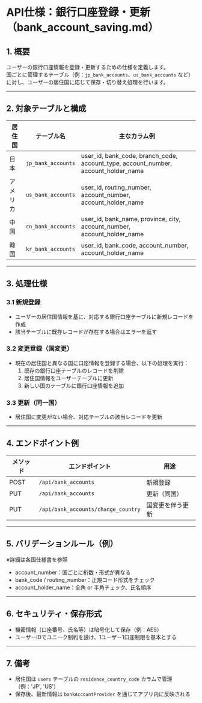 # API仕様：銀行口座登録・更新（bank_account_saving.md）

## 1. 概要

ユーザーの銀行口座情報を登録・更新するための仕様を定義します。  
国ごとに管理するテーブル（例：`jp_bank_accounts`、`us_bank_accounts` など）に対し、ユーザーの居住国に応じて保存・切り替え処理を行います。

---

## 2. 対象テーブルと構成

| 居住国 | テーブル名             | 主なカラム例 |
|--------|------------------------|--------------|
| 日本   | `jp_bank_accounts`     | user_id, bank_code, branch_code, account_type, account_number, account_holder_name |
| アメリカ | `us_bank_accounts`   | user_id, routing_number, account_number, account_holder_name |
| 中国   | `cn_bank_accounts`     | user_id, bank_name, province, city, account_number, account_holder_name |
| 韓国   | `kr_bank_accounts`     | user_id, bank_code, account_number, account_holder_name |

---

## 3. 処理仕様

### 3.1 新規登録

- ユーザーの居住国情報を基に、対応する銀行口座テーブルに新規レコードを作成
- 該当テーブルに既存レコードが存在する場合はエラーを返す

### 3.2 変更登録（国変更）

- 現在の居住国と異なる国に口座情報を登録する場合、以下の処理を実行：
  1. 既存の銀行口座テーブルのレコードを削除
  2. 居住国情報をユーザーテーブルに更新
  3. 新しい国のテーブルに銀行口座情報を追加

### 3.3 更新（同一国）

- 居住国に変更がない場合、対応テーブルの該当レコードを更新

---

## 4. エンドポイント例

| メソッド | エンドポイント              | 用途       |
|----------|-----------------------------|------------|
| POST     | `/api/bank_accounts`        | 新規登録    |
| PUT      | `/api/bank_accounts`        | 更新（同国）|
| PUT      | `/api/bank_accounts/change_country` | 国変更を伴う更新 |

---

## 5. バリデーションルール（例）

※詳細は各国仕様書を参照

- account_number：国ごとに桁数・形式が異なる
- bank_code / routing_number：正規コード形式をチェック
- account_holder_name：全角 or 半角チェック、氏名順序

---

## 6. セキュリティ・保存形式

- 機密情報（口座番号、氏名等）は暗号化して保存（例：AES）
- ユーザーIDでユニーク制約を設け、1ユーザー1口座制限を基本とする

---

## 7. 備考

- 居住国は `users` テーブルの `residence_country_code` カラムで管理（例：'JP', 'US'）
- 保存後、最新情報は `bankAccountProvider` を通じてアプリ内に反映される